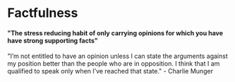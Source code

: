 # Factfulness
#### "The stress reducing habit of only carrying opinions for which you have have strong supporting facts"

"I’m not entitled to have an opinion unless I can state the arguments against my position better than the people who are in opposition. I think that I am qualified to speak only when I’ve reached that state." - Charlie Munger
